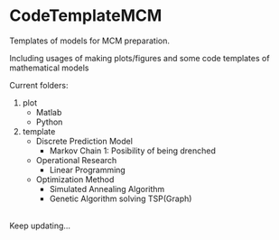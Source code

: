 # CodeTemplateMCM
Templates of models for MCM preparation.

Including usages of making plots/figures and some code templates of mathematical models

Current folders:<br>
1. plot
	- Matlab
	- Python
2. template
	- Discrete Prediction Model
		- Markov Chain 1: Posibility of being drenched
	- Operational Research
		- Linear Programming
	- Optimization Method
		- Simulated Annealing Algorithm
		- Genetic Algorithm solving TSP(Graph)

<br>Keep updating...
